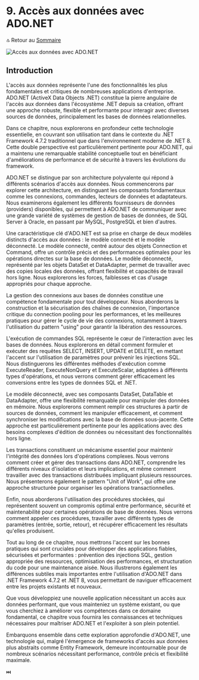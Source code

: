 # 9. Accès aux données avec ADO.NET

🔝 Retour au [Sommaire](/SOMMAIRE.md)

![Accès aux données avec ADO.NET](https://via.placeholder.com/800x200?text=Acc%C3%A8s+aux+donn%C3%A9es+avec+ADO.NET)

## Introduction

L'accès aux données représente l'une des fonctionnalités les plus fondamentales et critiques de nombreuses applications d'entreprise. ADO.NET (ActiveX Data Objects .NET) constitue la pierre angulaire de l'accès aux données dans l'écosystème .NET depuis sa création, offrant une approche robuste, flexible et performante pour interagir avec diverses sources de données, principalement les bases de données relationnelles.

Dans ce chapitre, nous explorerons en profondeur cette technologie essentielle, en couvrant son utilisation tant dans le contexte du .NET Framework 4.7.2 traditionnel que dans l'environnement moderne de .NET 8. Cette double perspective est particulièrement pertinente pour ADO.NET, qui a maintenu une remarquable stabilité conceptuelle tout en bénéficiant d'améliorations de performance et de sécurité à travers les évolutions du framework.

ADO.NET se distingue par son architecture polyvalente qui répond à différents scénarios d'accès aux données. Nous commencerons par explorer cette architecture, en distinguant les composants fondamentaux comme les connexions, commandes, lecteurs de données et adaptateurs. Nous examinerons également les différents fournisseurs de données (providers) disponibles, qui permettent à ADO.NET de communiquer avec une grande variété de systèmes de gestion de bases de données, de SQL Server à Oracle, en passant par MySQL, PostgreSQL et bien d'autres.

Une caractéristique clé d'ADO.NET est sa prise en charge de deux modèles distincts d'accès aux données : le modèle connecté et le modèle déconnecté. Le modèle connecté, centré autour des objets Connection et Command, offre un contrôle précis et des performances optimales pour les opérations directes sur la base de données. Le modèle déconnecté, représenté par les objets DataSet et DataAdapter, permet de travailler avec des copies locales des données, offrant flexibilité et capacités de travail hors ligne. Nous explorerons les forces, faiblesses et cas d'usage appropriés pour chaque approche.

La gestion des connexions aux bases de données constitue une compétence fondamentale pour tout développeur. Nous aborderons la construction et la sécurisation des chaînes de connexion, l'importance critique du connection pooling pour les performances, et les meilleures pratiques pour gérer le cycle de vie des connexions, notamment à travers l'utilisation du pattern "using" pour garantir la libération des ressources.

L'exécution de commandes SQL représente le cœur de l'interaction avec les bases de données. Nous explorerons en détail comment formuler et exécuter des requêtes SELECT, INSERT, UPDATE et DELETE, en mettant l'accent sur l'utilisation de paramètres pour prévenir les injections SQL. Nous distinguerons les différentes méthodes d'exécution comme ExecuteReader, ExecuteNonQuery et ExecuteScalar, adaptées à différents types d'opérations, et nous verrons comment gérer efficacement les conversions entre les types de données SQL et .NET.

Le modèle déconnecté, avec ses composants DataSet, DataTable et DataAdapter, offre une flexibilité remarquable pour manipuler des données en mémoire. Nous explorerons comment remplir ces structures à partir de sources de données, comment les manipuler efficacement, et comment synchroniser les modifications avec la base de données sous-jacente. Cette approche est particulièrement pertinente pour les applications avec des besoins complexes d'édition de données ou nécessitant des fonctionnalités hors ligne.

Les transactions constituent un mécanisme essentiel pour maintenir l'intégrité des données lors d'opérations complexes. Nous verrons comment créer et gérer des transactions dans ADO.NET, comprendre les différents niveaux d'isolation et leurs implications, et même comment travailler avec des transactions distribuées impliquant plusieurs ressources. Nous présenterons également le pattern "Unit of Work", qui offre une approche structurée pour organiser les opérations transactionnelles.

Enfin, nous aborderons l'utilisation des procédures stockées, qui représentent souvent un compromis optimal entre performance, sécurité et maintenabilité pour certaines opérations de base de données. Nous verrons comment appeler ces procédures, travailler avec différents types de paramètres (entrée, sortie, retour), et récupérer efficacement les résultats qu'elles produisent.

Tout au long de ce chapitre, nous mettrons l'accent sur les bonnes pratiques qui sont cruciales pour développer des applications fiables, sécurisées et performantes : prévention des injections SQL, gestion appropriée des ressources, optimisation des performances, et structuration du code pour une maintenance aisée. Nous illustrerons également les différences subtiles mais importantes entre l'utilisation d'ADO.NET dans .NET Framework 4.7.2 et .NET 8, vous permettant de naviguer efficacement entre les projets existants et nouveaux.

Que vous développiez une nouvelle application nécessitant un accès aux données performant, que vous mainteniez un système existant, ou que vous cherchiez à améliorer vos compétences dans ce domaine fondamental, ce chapitre vous fournira les connaissances et techniques nécessaires pour maîtriser ADO.NET et l'exploiter à son plein potentiel.

Embarquons ensemble dans cette exploration approfondie d'ADO.NET, une technologie qui, malgré l'émergence de frameworks d'accès aux données plus abstraits comme Entity Framework, demeure incontournable pour de nombreux scénarios nécessitant performance, contrôle précis et flexibilité maximale.

⏭️
